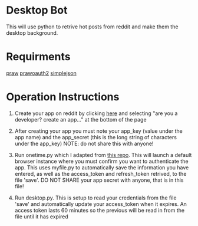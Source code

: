 # Desktop Bot

This will use python to retrive hot posts from reddit and make them the desktop background.

# Requirments

[praw](https://praw.readthedocs.org/en/stable/)
[prawoauth2](https://pypi.python.org/pypi/prawoauth2/0.2.1)
[simplejson](https://pypi.python.org/pypi/simplejson/)

# Operation Instructions

1. Create your app on reddit by clicking [here](https://www.reddit.com/prefs/apps/) and selecting "are you a developer? create an app..." at the bottom of the page

2. After creating your app you must note your app_key (value under the app name) and the app_secret (this is the long string of characters under the app_key) NOTE: do not share this with anyone!

3. Run onetime.py which I adapted from [this repo](https://github.com/avinassh/prawoauth2/blob/master/examples/halflife3-bot/onetime.py).  This will launch a default browser instance where you must confirm you want to authenticate the app. This uses myfile.py to automatically save the information you have entered, as well as the access_token and refresh_token retrived, to the file 'save'. DO NOT SHARE your app secret with anyone, that is in this file!

4. Run desktop.py. This is setup to read your credentials from the file 'save' and automatically update your access_token when it expires. An access token lasts 60 minutes so the previous will be read in from the file until it has expired

